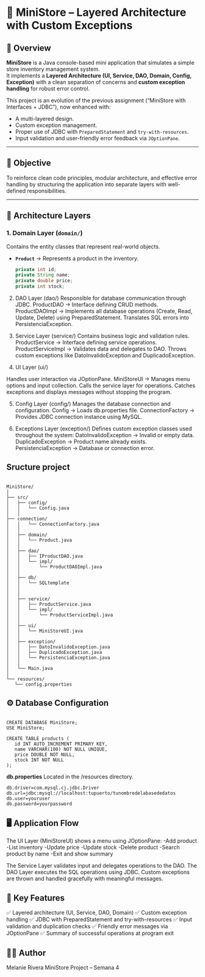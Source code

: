 # 🏪 MiniStore – Layered Architecture with Custom Exceptions

## 📘 Overview

**MiniStore** is a Java console-based mini application that simulates a simple store inventory management system.  
It implements a **Layered Architecture (UI, Service, DAO, Domain, Config, Exception)** with a clean separation of concerns and **custom exception handling** for robust error control.

This project is an evolution of the previous assignment (“MiniStore with Interfaces + JDBC”), now enhanced with:
- A multi-layered design.
- Custom exception management.
- Proper use of JDBC with `PreparedStatement` and `try-with-resources`.
- Input validation and user-friendly error feedback via `JOptionPane`.

---

## 🎯 Objective

To reinforce clean code principles, modular architecture, and effective error handling by structuring the application into separate layers with well-defined responsibilities.

---

## 🧩 Architecture Layers

### 1. **Domain Layer (`domain/`)**
Contains the entity classes that represent real-world objects.  
- **`Product`** → Represents a product in the inventory.
  ```java
  private int id;
  private String name;
  private double price;
  private int stock;


2. DAO Layer (dao/)
Responsible for database communication through JDBC.
ProductDAO → Interface defining CRUD methods.
ProductDAOImpl → Implements all database operations (Create, Read, Update, Delete) using PreparedStatement.
Translates SQL errors into PersistenciaException.

3. Service Layer (service/)
Contains business logic and validation rules.
ProductService → Interface defining service operations.
ProductServiceImpl → Validates data and delegates to DAO.
Throws custom exceptions like DatoInvalidoException and DuplicadoException.

4. UI Layer (ui/)

Handles user interaction via JOptionPane.
MiniStoreUI → Manages menu options and input collection.
Calls the service layer for operations.
Catches exceptions and displays messages without stopping the program.

5. Config Layer (config/)
Manages the database connection and configuration.
Config → Loads db.properties file.
ConnectionFactory → Provides JDBC connection instance using MySQL.

6. Exceptions Layer (exception/)
Defines custom exception classes used throughout the system:
DatoInvalidoException → Invalid or empty data.
DuplicadoException → Product name already exists.
PersistenciaException → Database or connection error.

## Sructure project
 ```

MiniStore/
│
├── src/
│   ├── config/
│   │   └── Config.java
│   │
├── connection/
│   │   └── ConnectionFactory.java
│   │
│   ├── domain/
│   │   └── Product.java
│   │
│   ├── dao/
│   │   ├── IProductDAO.java
│   │   └── impl/
│   │       └── ProductDAOImpl.java
│   │  
│   ├── db/
│   │   └── SQLtemplate
│   │      
│   │
│   ├── service/
│   │   ├── ProductService.java
│   │   └── impl/
│   │       └── ProductServiceImpl.java
│   │
│   ├── ui/
│   │   └── MiniStoreUI.java
│   │
│   ├── exception/
│   │   ├── DatoInvalidoException.java
│   │   ├── DuplicadoException.java
│   │   └── PersistenciaException.java
│   │
│   └── Main.java
│
└── resources/
    └── config.properties

 ```
## ⚙️ Database Configuration

 ```

CREATE DATABASE MiniStore;
USE MiniStore;

CREATE TABLE products (
    id INT AUTO_INCREMENT PRIMARY KEY,
    name VARCHAR(100) NOT NULL UNIQUE,
    price DOUBLE NOT NULL,
    stock INT NOT NULL
);

 ```

**db.properties**
Located in the /resources directory.

 ```
db.driver=com.mysql.cj.jdbc.Driver
db.url=jdbc:mysql://localhost:tupuerto/tunombredelabasededatos
db.user=youruser
db.password=yourpassword

 ```
## 🖥️ Application Flow

The UI Layer (MiniStoreUI) shows a menu using JOptionPane:
-Add product
-List inventory
-Update price
-Update stock
-Delete product
-Search product by name
-Exit and show summary

The Service Layer validates input and delegates operations to the DAO.
The DAO Layer executes the SQL operations using JDBC.
Custom exceptions are thrown and handled gracefully with meaningful messages.

## 🧠 Key Features

✅ Layered architecture (UI, Service, DAO, Domain)
✅ Custom exception handling
✅ JDBC with PreparedStatement and try-with-resources
✅ Input validation and duplication checks
✅ Friendly error messages via JOptionPane
✅ Summary of successful operations at program exit

## 👨‍💻 Author

Melanie Rivera
MiniStore Project – Semana 4
